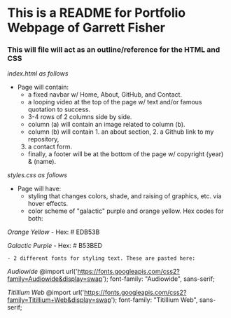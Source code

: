 # This is a README for Portfolio Webpage of Garrett Fisher

### This will file will act as an outline/reference for the HTML and CSS

*index.html as follows*

- Page will contain:
    - a fixed navbar w/ Home, About, GitHub, and Contact.
    - a looping video at the top of the page w/ text and/or famous quotation
    to success.
    - 3-4 rows of 2 columns side by side.
    - column (a) will contain an image related to column (b).
    - column (b) will contain 1. an about section, 2. a Github link to my repository,
    3. a contact form.
    - finally, a footer will be at the bottom of the page w/ copyright (year) & (name).

*styles.css as follows*

- Page will have:
    - styling that changes colors, shade, and raising of graphics, etc. via hover effects.
    - color scheme of "galactic" purple and orange yellow. Hex codes for both:

*Orange Yellow*
    - Hex: # EDB53B

*Galactic Purple*
    - Hex: # B53BED

    - 2 different fonts for styling text. These are pasted here:

*Audiowide*
@import url('https://fonts.googleapis.com/css2?family=Audiowide&display=swap');
font-family: "Audiowide", sans-serif;

*Titillium Web*
@import url('https://fonts.googleapis.com/css2?family=Titillium+Web&display=swap');
font-family: "Titillium Web", sans-serif;